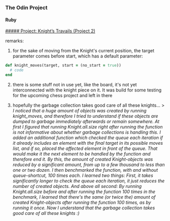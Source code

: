 ### The Odin Project
#### Ruby
[##### Project: Knight’s Travails (Project 2)](https://www.theodinproject.com/courses/ruby-programming/lessons/data-structures-and-algorithms)

remarks:
  1) for the sake of moving from the Knight's current position, the target parameter comes before start, which has a default parameter:
  ```ruby
  def knight_moves(target, start = (no_start = true))
    # code
  end
  ```
  2) there is some stuff not in use yet, like the board, it's not yet interconnected with the knight piece on it. It was build for some testing for the upcoming chess project and left in there

  3) hopefully the garbage collection takes good care of all these knights...
    > *I noticed that a huge amount of objects was created by running knight_moves, and therefore I tried to understand if these objects are dumped to garbage immediately afterwards or remain somewhere. At first I figured that running Knight.all.size right after running the function is not informative about whether garbage collections is handling this. I added an additional function which checked the queue each iteration if it already includes an element with the final target in its possible moves list, and if so, placed the affected element in front of the queue. That would make it the next element to be handled by the function and therefore end it. By this, the amount of created Knight-objects was reduced by a significant amount, from up to a few thousand to less than one or two dozen. I then benchmarked the function, with and without queue-shortcut, 100 times each. I learned two things: First, it takes significantly longer to check the queue each iteration, it just reduces the number of created objects. And above all second: By running Knight.all.size before and after running the function 100 times in the benchmark, I learned that there's the same (or twice the) amount of created Knight-objects after running the function 100 times, as by running it once. Now I understand that the garbage collection takes good care of all these knights :)*
